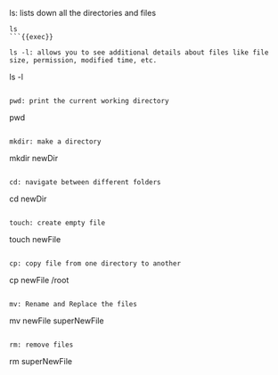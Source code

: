 ls: lists down all the directories and files
```
ls
```{{exec}}

ls -l: allows you to see additional details about files like file size, permission, modified time, etc.
```
ls -l
```{{exec}}

pwd: print the current working directory
```
pwd
```{{exec}}

mkdir: make a directory 
```
mkdir newDir
```{{exec}}

cd: navigate between different folders
```
cd newDir
```{{exec}}

touch: create empty file
```
touch newFile
```{{exec}}

cp: copy file from one directory to another 
```
cp newFile /root
```{{exec}}

mv: Rename and Replace the files
```
mv newFile superNewFile
```{{exec}}

rm: remove files
```
rm superNewFile
```{{exec}}

